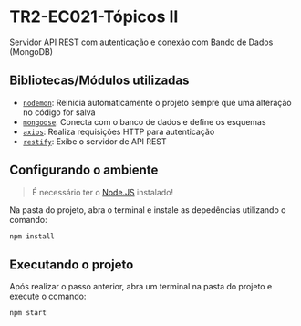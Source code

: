 # TR2-EC021-Tópicos II

Servidor API REST com autenticação e conexão com Bando de Dados (MongoDB)

## Bibliotecas/Módulos utilizadas

- [`nodemon`](http://nodemon.io): Reinicia automaticamente o projeto sempre que uma alteração no código for salva
- [`mongoose`](https://mongoosejs.com): Conecta com o banco de dados e define os esquemas
- [`axios`](https://github.com/axios/axios): Realiza requisições HTTP para autenticação
- [`restify`](http://restify.com): Exibe o servidor de API REST

## Configurando o ambiente

> É necessário ter o [Node.JS](https://nodejs.org/en/download/) instalado!

Na pasta do projeto, abra o terminal e instale as depedências utilizando o comando:

```bash
npm install
```

## Executando o projeto

Após realizar o passo anterior, abra um terminal na pasta do projeto e execute o comando:

```bash
npm start
```


